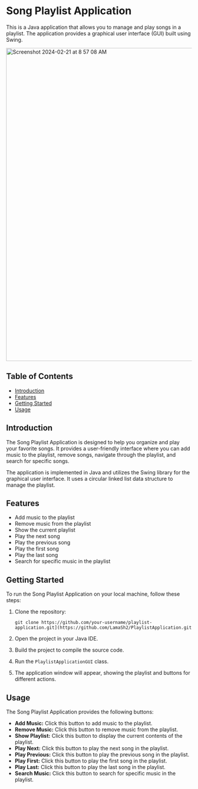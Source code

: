 # Song Playlist Application

This is a Java application that allows you to manage and play songs in a playlist. The application provides a graphical user interface (GUI) built using Swing.


<img width="850" alt="Screenshot 2024-02-21 at 8 57 08 AM" src="https://github.com/LamaSh2/PlaylistApplication/assets/79080627/170e2438-5b8d-460c-846f-71d8e6495892">

## Table of Contents

- [Introduction](#introduction)
- [Features](#features)
- [Getting Started](#getting-started)
- [Usage](#usage)


## Introduction

The Song Playlist Application is designed to help you organize and play your favorite songs. It provides a user-friendly interface where you can add music to the playlist, remove songs, navigate through the playlist, and search for specific songs.

The application is implemented in Java and utilizes the Swing library for the graphical user interface. It uses a circular linked list data structure to manage the playlist.

## Features

- Add music to the playlist
- Remove music from the playlist
- Show the current playlist
- Play the next song
- Play the previous song
- Play the first song
- Play the last song
- Search for specific music in the playlist

## Getting Started

To run the Song Playlist Application on your local machine, follow these steps:

1. Clone the repository:

   ```shell
   git clone https://github.com/your-username/playlist-application.git](https://github.com/LamaSh2/PlaylistApplication.git
   ```

2. Open the project in your Java IDE.

3. Build the project to compile the source code.

4. Run the `PlaylistApplicationGUI` class.

5. The application window will appear, showing the playlist and buttons for different actions.

## Usage

The Song Playlist Application provides the following buttons:

- **Add Music:** Click this button to add music to the playlist.
- **Remove Music:** Click this button to remove music from the playlist.
- **Show Playlist:** Click this button to display the current contents of the playlist.
- **Play Next:** Click this button to play the next song in the playlist.
- **Play Previous:** Click this button to play the previous song in the playlist.
- **Play First:** Click this button to play the first song in the playlist.
- **Play Last:** Click this button to play the last song in the playlist.
- **Search Music:** Click this button to search for specific music in the playlist.
